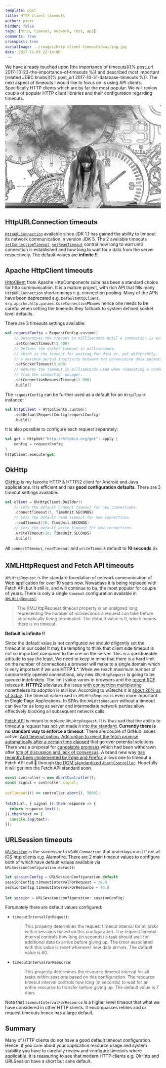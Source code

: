 ```yaml
---
template: post
title: HTTP client timeouts
author: piotr
hidden: false
tags: [http, timeout, network, rest, api]
comments: true
crosspost: true
socialImage: ../images/http-client-timeouts/waiting.jpg
date: 2017-11-05 22:14:00
---
```


We have already touched upon [the importance of timeouts]({% post_url 2017-10-23-the-importance-of-timeouts %}) and described most important [related JDBC knobs]({% post_url 2017-10-31-database-timeouts %}). The next aspect of timeouts I would like to focus on is using API clients. Specifically HTTP clients which are by far the most popular. We will review couple of popular HTTP client libraries and their configuration regarding timeouts. 

![Waiting](/images/http-client-timeouts/waiting.jpg)

## HttpURLConnection timeouts

[`HttpURLConnection`](https://docs.oracle.com/javase/7/docs/api/java/net/HttpURLConnection.html) available since JDK 1.1 has gained the ability to timeout its network communication in version JDK 5. The 2 available timeouts [`setConnectionTimeout`](https://docs.oracle.com/javase/7/docs/api/java/net/URLConnection.html#setConnectTimeout(int)), [`setReadTimeout`](https://docs.oracle.com/javase/7/docs/api/java/net/URLConnection.html#setReadTimeout(int)) control how long to wait until connection is established and how long to wait for a data from the server respectively. The default values are **infinite ‼️**. 

## Apache HttpClient timeouts

[HttpClient](https://hc.apache.org/httpcomponents-client-4.5.x/index.html) from Apache HttpComponents suite has been a standard choice for http communication. It is a mature project, with rich API that fills many `HttpURLConnection` shortcomings e.g. connection pooling. Many of the APIs have been deprecated e.g. `DefaultHttpClient`, `org.apache.http.params.CoreConnectionPNames` hence one needs to be careful when setting the timeouts they fallback to system defined socket level defaults. 

There are 3 timeouts settings available:

```kotlin
val requestConfig = RequestConfig.custom()
    // Determines the timeout in milliseconds until a connection is established.
    .setConnectTimeout(5_000) 
    // Defines the socket timeout in milliseconds,
    // which is the timeout for waiting for data or, put differently,
    // a maximum period inactivity between two consecutive data packets).
    .setSocketTimeout(5_000)
    // Returns the timeout in milliseconds used when requesting a connection
    // from the connection manager.
    .setConnectionRequestTimeout(2_000)
    .build()
```

The `requestConfig` can be further used as a default for an `HttpClient` instance:

```kotlin
val httpClient = HttpClients.custom()
    .setDefaultRequestConfig(requestConfig)
    .build()
```

It is also possible to configure each request separately:

```kotlin
val get = HttpGet("http://httpbin.org/get").apply { 
    config = requestConfig
}
httpClient.execute(get)
```

## OkHttp

[OkHttp](http://square.github.io/okhttp/) is my favorite HTTP & HTTP/2 client for Android and Java applications. It is efficient and has **good configuration defaults**. There are 3 timeout settings available:

```kotlin
val client = OkHttpClient.Builder()
    // Sets the default connect timeout for new connections.
    .connectTimeout(5, TimeUnit.SECONDS)
    // Sets the default read timeout for new connections.
    .readTimeout(10, TimeUnit.SECONDS)
    // Sets the default write timeout for new connections.
    .writeTimeout(20, TimeUnit.SECONDS)
    .build()
```

All `connectTimeout`, `readTimeout` and `writeTimeout` default to **10 seconds** 👍.


## XMLHttpRequest and Fetch API timeouts

`XMLHttpRequest` is the standard foundation of network communication of Web application for over 10 years now. Nowadays it is being replaced with Fetch API but it still is, and will continue to be, the most popular for couple of years. There is only a single `timeout` configuration available in [`XMLHttpRequest`](https://developer.mozilla.org/en-US/docs/Web/API/XMLHttpRequest/timeout):

> The XMLHttpRequest.timeout property is an unsigned long representing the number of milliseconds a request can take before automatically being terminated. The default value is 0, which means there is no timeout.

**Default is infinite ‼️**

Since the default value is not configured we should diligently set the timeout in our code! It may be tempting to think that client side timeout is not so important compared to the one on the server. This is a questionable attitude to say the least. We need to keep in mind that there is a hard limit on the number of connections a browser will make to a single domain which is very important if we use **HTTP 1.***. When we reach maximum number of concurrently opened connections, any new `XMLHttpRequest` is going to be queued indefinitely. The limit value varies in browsers and the [recent RCF](https://tools.ietf.org/html/rfc7230#section-6.4) relaxes it. **HTTP/2** alleviates the issue [with connection multiplexing](http://qnimate.com/what-is-multiplexing-in-http2/) nonetheless its adoption is still low. According to w3techs it is [about 20% as of today](https://w3techs.com/technologies/details/ce-http2/all/all). The timeout value used in `XMLHttpRequest` is even more important in Single Page Applications. In SPAs the `XMLHttpRequest` without a timeout can live for as long as server and intermediate network parties allow effectively blocking all subsequent network calls.

[Fetch API](https://developer.mozilla.org/en-US/docs/Web/API/Fetch_API) is meant to replace `XMLHttpRequest`. It is thus sad that the ability to timeout a request has not yet made it into [the standard](https://fetch.spec.whatwg.org/). **Currently there is no standard way to enforce a timeout**. There are couple of GitHub issues active: [Add timeout option](https://github.com/whatwg/fetch/issues/20#issuecomment-323740783), [Add option to reject the fetch promise automatically after a certain time elapsed](https://github.com/whatwg/fetch/issues/179) that go over potential solutions. There was a proposal for [cancelable promises](https://github.com/tc39/proposal-cancelable-promises) which had been withdrawn after [lots of discussion and lack of consensus](https://github.com/tc39/proposal-cancelable-promises/issues/70). A brand new way [has recently been implemented by Edge and Firefox](https://developers.google.com/web/updates/2017/09/abortable-fetch) allows one to timeout a Fetch API call 🎉 through [the DOM standardized `AbortController`](https://dom.spec.whatwg.org/#aborting-ongoing-activities). Hopefully it will get into the Fetch API standard soon.

```javascript
const controller = new AbortController();
const signal = controller.signal;

setTimeout(() => controller.abort(), 5000);

fetch(url, { signal }).then(response => {
  return response.text();
}).then(text => {
  console.log(text);
});
```

## URLSession timeouts

[`URLSession`](https://developer.apple.com/documentation/foundation/urlsession) is the successor to `NSURLConnection` that underlays most if not all iOS http clients e.g. Alamofire. There are 2 main timeout values to configure both of which have default values available via `URLSessionConfiguration.default`:

```swift
let sessionConfig = URLSessionConfiguration.default
sessionConfig.timeoutIntervalForRequest = 20.0
sessionConfig.timeoutIntervalForResource = 40.0

let session = URLSession(configuration: sessionConfig)
```

Fortunately there are default values configured:

- `timeoutIntervalForRequest`: 
  > This property determines the request timeout interval for all tasks within sessions based on this configuration. The request timeout interval controls how long (in seconds) a task should wait for additional data to arrive before giving up. The timer associated with this value is reset whenever new data arrives. 
  The default value is 60.

- `timeoutIntervalForResource`:
  > This property determines the resource timeout interval for all tasks within sessions based on this configuration. The resource timeout interval controls how long (in seconds) to wait for an entire resource to transfer before giving up. 
  The default value is 7 days.

Note that `timeoutIntervalForResource` is a higher level timeout that what we have considered in other HTTP clients. It encompasses retries and or request timeouts hence has a large default. 

## Summary

Many of HTTP clients do not have a good default timeout configuration. Hence, if you care about your application resource usage and system stability you have to carefully review and configure timeouts where applicable. It is reassuring to see that modern HTTP clients e.g. OkHttp and URLSession have a short but sane default. 
